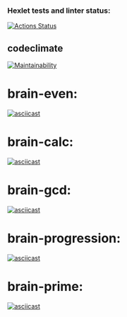 ### Hexlet tests and linter status:
[![Actions Status](https://github.com/anrevin/frontend-project-44/actions/workflows/hexlet-check.yml/badge.svg)](https://github.com/anrevin/frontend-project-44/actions)

## codeclimate
[![Maintainability](https://api.codeclimate.com/v1/badges/4f5eb5a075e91295ee3c/maintainability)](https://codeclimate.com/github/anrevin/frontend-project-44/maintainability)

# brain-even:
[![asciicast](https://asciinema.org/a/d9HEQ41UxGkrzB6rPPkbDr4yR.svg)](https://asciinema.org/a/d9HEQ41UxGkrzB6rPPkbDr4yR)

# brain-calc:
[![asciicast](https://asciinema.org/a/VZJky2A64AG19nMOiGXNWQc6I.svg)](https://asciinema.org/a/VZJky2A64AG19nMOiGXNWQc6I)

# brain-gcd:
[![asciicast](https://asciinema.org/a/s3emtVUGnWcp93YdumWCLhuvM.svg)](https://asciinema.org/a/s3emtVUGnWcp93YdumWCLhuvM)

# brain-progression:
[![asciicast](https://asciinema.org/a/L8FPJB6ij5QVVTR8Bl33MbWp6.svg)](https://asciinema.org/a/L8FPJB6ij5QVVTR8Bl33MbWp6)

# brain-prime:
[![asciicast](https://asciinema.org/a/6NGLLVsIk2zCzZ7Ha79BYQQPz.svg)](https://asciinema.org/a/6NGLLVsIk2zCzZ7Ha79BYQQPz)